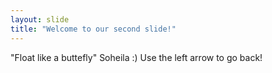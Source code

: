 ```yaml
---
layout: slide
title: "Welcome to our second slide!"
---
```

"Float like a buttefly" Soheila :)
Use the left arrow to go back!
